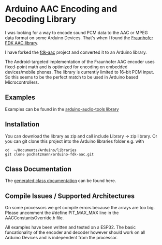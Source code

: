 
# Arduino AAC Encoding and Decoding Library

I was looking for a way to encode sound PCM data to the AAC or MPEG data format on some Arduino Devices. That's when I found  the [Fraunhofer FDK AAC library](https://en.wikipedia.org/wiki/Fraunhofer_FDK_AAC). 

I have forked the [fdk-aac](https://github.com/mstorsjo/fdk-aac/tree/v2.0.1) project and converted it to an Arduino library. 

The Android-targeted implementation of the Fraunhofer AAC encoder uses fixed-point math and is optimized for encoding on embedded devices/mobile phones. The library is currently limited to 16-bit PCM input. So this seems to be the perfect match to be used in Arduino based Microcontrollers.

## Examples

Examples can be found in the [arduino-audio-tools library](https://github.com/pschatzmann/arduino-audio-tools) 

## Installation

You can download the library as zip and call include Library -> zip library. Or you can git clone this project into the Arduino libraries folder e.g. with

```
cd  ~/Documents/Arduino/libraries
git clone pschatzmann/arduino-fdk-aac.git
```

## Class Documentation

The [generated class documentation](https://pschatzmann.github.io/arduino-fdk-aac/html/) can be found here.

## Compile Issues / Supported Architectures

On some processors we get compile errors because the arrays are too big.  
Please uncomment the #define PIT_MAX_MAX line in the AACConstantsOverride.h file. 

All examples have been written and tested on a ESP32. The basic funcationality of the encoder and decoder however should work on all Arduino Devices and is independent from the processor.

